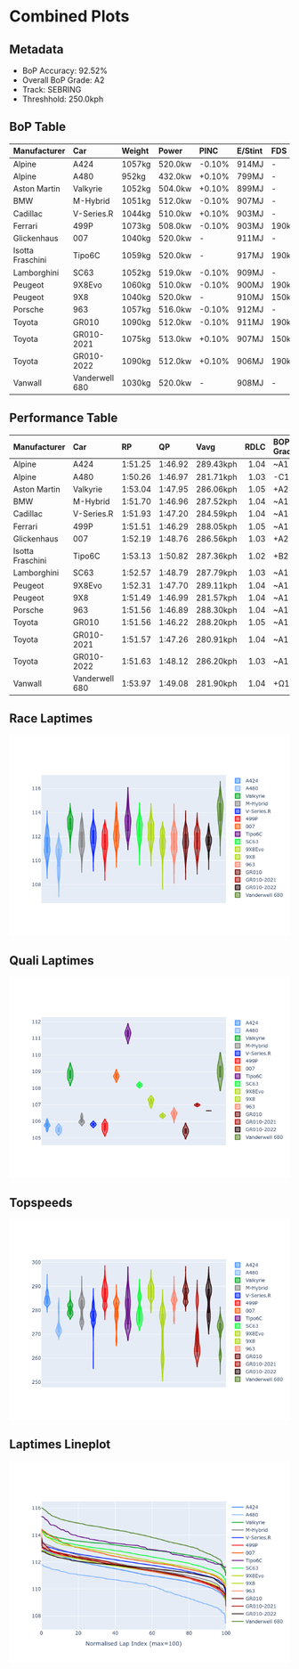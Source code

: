 # Combined Plots

## Metadata

- BoP Accuracy: 92.52%
- Overall BoP Grade: A2
- Track: SEBRING
- Threshhold: 250.0kph

## BoP Table
| Manufacturer     | Car            | Weight   | Power   | PINC   | E/Stint   | FDS    | RDP    | QDP    | TDP    |
|:-----------------|:---------------|:---------|:--------|:-------|:----------|:-------|:-------|:-------|:-------|
| Alpine           | A424           | 1057kg   | 520.0kw | -0.10% | 914MJ     | -      | 52.35% | 61.85% | 27.84% |
| Alpine           | A480           | 952kg    | 432.0kw | +0.10% | 799MJ     | -      | 54.51% | 76.19% | 54.04% |
| Aston Martin     | Valkyrie       | 1052kg   | 504.0kw | +0.10% | 899MJ     | -      | 53.59% | 53.33% | 21.51% |
| BMW              | M-Hybrid       | 1051kg   | 512.0kw | -0.10% | 907MJ     | -      | 53.26% | 57.23% | 34.54% |
| Cadillac         | V-Series.R     | 1044kg   | 510.0kw | +0.10% | 903MJ     | -      | 47.80% | 56.73% | 19.63% |
| Ferrari          | 499P           | 1073kg   | 508.0kw | -0.10% | 903MJ     | 190kph | 53.02% | 42.32% | 9.88%  |
| Glickenhaus      | 007            | 1040kg   | 520.0kw | -      | 911MJ     | -      | 46.49% | 46.07% | 47.78% |
| Isotta Fraschini | Tipo6C         | 1059kg   | 520.0kw | -      | 917MJ     | 190kph | 43.95% | 47.22% | 31.53% |
| Lamborghini      | SC63           | 1052kg   | 519.0kw | -0.10% | 909MJ     | -      | 46.33% | 59.50% | 29.33% |
| Peugeot          | 9X8Evo         | 1060kg   | 510.0kw | -0.10% | 900MJ     | 190kph | 48.47% | 51.26% | 16.02% |
| Peugeot          | 9X8            | 1040kg   | 520.0kw | -      | 910MJ     | 150kph | 54.07% | 57.08% | 10.80% |
| Porsche          | 963            | 1057kg   | 516.0kw | -0.10% | 912MJ     | -      | 50.87% | 45.25% | 30.77% |
| Toyota           | GR010          | 1090kg   | 512.0kw | -0.10% | 911MJ     | 190kph | 52.43% | 57.12% | 12.82% |
| Toyota           | GR010-2021     | 1075kg   | 513.0kw | +0.10% | 907MJ     | 150kph | 54.09% | 52.67% | 26.37% |
| Toyota           | GR010-2022     | 1090kg   | 512.0kw | +0.10% | 906MJ     | 190kph | 53.48% | 69.44% | 7.86%  |
| Vanwall          | Vanderwell 680 | 1030kg   | 520.0kw | -      | 908MJ     | -      | 53.41% | 56.28% | 29.85% |

## Performance Table
| Manufacturer     | Car            | RP      | QP      | Vavg      |   RDLC | BOP-Grade   | Match   |
|:-----------------|:---------------|:--------|:--------|:----------|-------:|:------------|:--------|
| Alpine           | A424           | 1:51.25 | 1:46.92 | 289.43kph |   1.04 | ~A1         | 98.73%  |
| Alpine           | A480           | 1:50.26 | 1:46.97 | 281.71kph |   1.03 | -C1         | 76.79%  |
| Aston Martin     | Valkyrie       | 1:53.04 | 1:47.95 | 286.06kph |   1.05 | +A2         | 94.04%  |
| BMW              | M-Hybrid       | 1:51.70 | 1:46.96 | 287.52kph |   1.04 | ~A1         | 99.67%  |
| Cadillac         | V-Series.R     | 1:51.93 | 1:47.20 | 284.59kph |   1.04 | ~A1         | 99.94%  |
| Ferrari          | 499P           | 1:51.51 | 1:46.29 | 288.05kph |   1.05 | ~A1         | 99.14%  |
| Glickenhaus      | 007            | 1:52.19 | 1:48.76 | 286.56kph |   1.03 | +A2         | 94.88%  |
| Isotta Fraschini | Tipo6C         | 1:53.13 | 1:50.82 | 287.36kph |   1.02 | +B2         | 80.60%  |
| Lamborghini      | SC63           | 1:52.57 | 1:48.79 | 287.79kph |   1.03 | ~A1         | 97.35%  |
| Peugeot          | 9X8Evo         | 1:52.31 | 1:47.70 | 289.11kph |   1.04 | ~A1         | 97.95%  |
| Peugeot          | 9X8            | 1:51.49 | 1:46.99 | 281.57kph |   1.04 | ~A1         | 99.27%  |
| Porsche          | 963            | 1:51.56 | 1:46.89 | 288.30kph |   1.04 | ~A1         | 99.68%  |
| Toyota           | GR010          | 1:51.56 | 1:46.22 | 288.20kph |   1.05 | ~A1         | 99.67%  |
| Toyota           | GR010-2021     | 1:51.57 | 1:47.26 | 280.91kph |   1.04 | ~A1         | 99.78%  |
| Toyota           | GR010-2022     | 1:51.63 | 1:48.12 | 286.20kph |   1.03 | ~A1         | 100.00% |
| Vanwall          | Vanderwell 680 | 1:53.97 | 1:49.08 | 281.90kph |   1.04 | +Ω1         | 42.86%  |

## Race Laptimes
![Race Laptimes](images/race_violin.png)

## Quali Laptimes
![Quali Laptimes](images/quali_violin.png)

## Topspeeds
![Topspeeds](images/topspeed_violin.png)

## Laptimes Lineplot
![Laptimes Lineplot](images/laptime_line.png)

